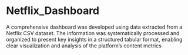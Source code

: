 # Netflix_Dashboard
A comprehensive dashboard was developed using data extracted from a Netflix CSV dataset. The information was systematically processed and organized to present key insights in a structured tabular format, enabling clear visualization and analysis of the platform’s content metrics
